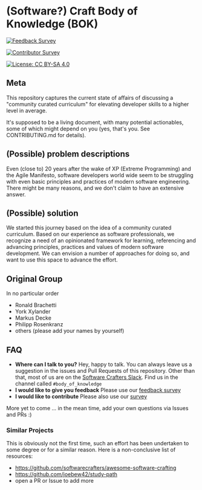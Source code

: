 # (Software?) Craft Body of Knowledge (BOK)

[![Feedback Survey](https://img.shields.io/badge/Feedback-Give%20Feedback-green)](http://bit.ly/craft-bok-survey)

[![Contributor Survey](https://img.shields.io/badge/Want%20to%20Contribute-Let%20us%20know-blue)](http://bit.ly/craft-bok-survey)

[![License: CC BY-SA 4.0](https://img.shields.io/badge/License-CC%20BY--SA%204.0-lightgrey.svg)](https://creativecommons.org/licenses/by-sa/4.0/)

## Meta

This repository captures the current state of affairs of discussing a "community curated curriculum" for elevating developer skills to a higher level in average.

It's supposed to be a living document, with many potential actionables, some of which might depend on you (yes, that's you. See CONTRIBUTING.md for details).

## (Possible) problem descriptions

Even (close to) 20 years after the wake of XP (Extreme Programming) and the Agile Manifesto, software developers world wide seem to be struggling with even basic principles and practices of modern software engineering.
There might be many reasons, and we don't claim to have an extensive answer.

## (Possible) solution

We started this journey based on the idea of a community curated curriculum.
Based on our experience as software professionals, we recognize a need of an opinionated framework for learning, referencing and advancing principles, practices and values of modern software development.
We can envision a number of approaches for doing so, and want to use this space to advance the effort.

## Original Group

In no particular order

* Ronald Brachetti
* York Xylander
* Markus Decke
* Philipp Rosenkranz
* others (please add your names by yourself)

## FAQ

* **Where can I talk to you?** Hey, happy to talk. You can always leave us a suggestion in the issues and Pull Requests of this repository. Other than that, most of us are on the [Software Crafters Slack](https://softwarecrafters.slack.com/messages/CMRD8CT0W). Find us in the channel called `#body_of_knowledge`
* **I would like to give you feedback** Please use our [feedback survey](http://bit.ly/craft-bok-survey)
* **I would like to contribute** Please also use our [survey](http://bit.ly/craft-bok-survey)

More yet to come ... in the mean time, add your own questions via Issues and PRs :)

### Similar Projects

This is obviously not the first time, such an effort has been undertaken to some degree or for a similar reason. Here is a non-conclusive list of resources:

* https://github.com/softwarecrafters/awesome-software-crafting
* https://github.com/joebew42/study-path
* open a PR or Issue to add more
